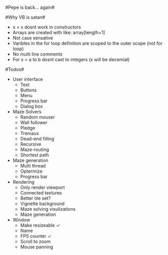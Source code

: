 #Pepe is back... again#

#Why VB is satan#
* x = x dosnt work in constructors
* Arrays are created with like: array[length+1]
* Not case sensative
* Varibles in the for loop definition are scoped to the outer scope (not for loop)
* No multi line comments
* For x = a to b dosnt cast to integers (x will be decemial)

#Todos#
 - User interface
	 - Text
	 - Buttons
	 - Menu
	 - Progress bar
	 - Dialog box
 - Maze Solvers
	 - Random mouser
	 - Wall follower
	 - Pledge
	 - Tremaux
	 - Dead-end filling
	 - Recursive
	 - Maze-routing
	 - Shortest path
 - Maze generation
	 - Multi thread
	 - Optermize
	 - Progress bar
 - Rendering
	 - Only render viewport
	 - Connected textures
	 - Better tile set?
	 - Vignette background
	 - Maze solving visulizations
	 - Maze generation
 - Window
	 - Make resizeable ✓
	 - Name
	 - FPS counter ✓
	 - Scroll to zoom
	 - Mouse panning